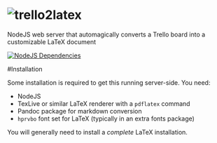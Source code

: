 ![trello2latex][t2l-logo]
============

NodeJS web server that automagically converts a Trello board into a customizable LaTeX document

[![NodeJS Dependencies][dep-image]][dep-url]

#Installation

Some installation is required to get this running server-side. You need:

- NodeJS
- TexLive or similar LaTeX renderer with a `pdflatex` command
- Pandoc package for markdown conversion
- `hprvbo` font set for LaTeX (typically in an extra fonts package)

You will generally need to install a *complete* LaTeX installation.

[dep-image]: https://david-dm.org/smo-key/trello2latex.svg?style=flat
[dep-url]: https://david-dm.org/smo-key/trello2latex
[t2l-logo]: https://raw.githubusercontent.com/smo-key/trello2latex/master/img/trello2latex-rgb-96.png
